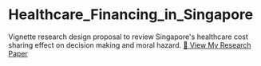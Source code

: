 # Healthcare_Financing_in_Singapore
Vignette research design proposal to review Singapore's healthcare cost sharing effect on decision making and moral hazard.
[📘 View My Research Paper](https://jmullins24.github.io/Healthcare_Financing_in_Singapore/)
